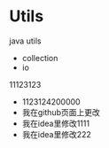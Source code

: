 # Utils
java utils

+ collection
+ io

11123123

+ 1123124200000
+ 我在github页面上更改
+ 我在idea里修改1111
+ 我在idea里修改222


